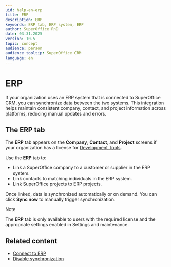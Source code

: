 ```yaml
---
uid: help-en-erp
title: ERP
description: ERP
keywords: ERP tab, ERP system, ERP
author: SuperOffice RnD
date: 03.31.2025
version: 10.5
topic: concept
audience: person
audience_tooltip: SuperOffice CRM
language: en
---
```


# ERP

If your organization uses an ERP system that is connected to SuperOffice CRM, you can synchronize data between the two systems. This integration helps maintain consistent company, contact, and project information across platforms, reducing manual updates and errors.

## The ERP tab

The **ERP** tab appears on the **Company**, **Contact**, and **Project** screens if your organization has a license for [Development Tools][1].

Use the **ERP** tab to:

* Link a SuperOffice company to a customer or supplier in the ERP system.
* Link contacts to matching individuals in the ERP system.
* Link SuperOffice projects to ERP projects.

Once linked, data is synchronized automatically or on demand. You can click **Sync now** to manually trigger synchronization.

> [!NOTE]
> The **ERP** tab is only available to users with the required license and the appropriate settings enabled in Settings and maintenance.

## Related content

* [Connect to ERP][1]
* [Disable synchronization][3]

<!-- Referenced links -->
[1]: connect.md
[3]: disconnect.md

<!-- Referenced images -->
